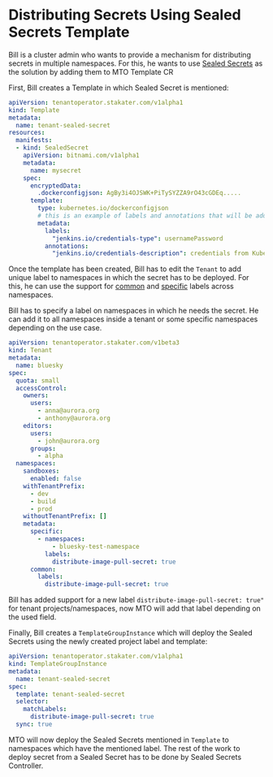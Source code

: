 # Distributing Secrets Using Sealed Secrets Template

Bill is a cluster admin who wants to provide a mechanism for distributing secrets in multiple namespaces. For this, he wants to use [Sealed Secrets](https://github.com/bitnami-labs/sealed-secrets#sealed-secrets-for-kubernetes) as the solution by adding them to MTO Template CR

First, Bill creates a Template in which Sealed Secret is mentioned:

```yaml
apiVersion: tenantoperator.stakater.com/v1alpha1
kind: Template
metadata:
  name: tenant-sealed-secret
resources:
  manifests:
  - kind: SealedSecret
    apiVersion: bitnami.com/v1alpha1
    metadata:
      name: mysecret
    spec:
      encryptedData:
        .dockerconfigjson: AgBy3i4OJSWK+PiTySYZZA9rO43cGDEq.....
      template:
        type: kubernetes.io/dockerconfigjson
        # this is an example of labels and annotations that will be added to the output secret
        metadata:
          labels:
            "jenkins.io/credentials-type": usernamePassword
          annotations:
            "jenkins.io/credentials-description": credentials from Kubernetes
```

Once the template has been created, Bill has to edit the `Tenant` to add unique label to namespaces in which the secret has to be deployed.
For this, he can use the support for [common](../../tenant/how-to-guides/assign-metadata.md#distributing-common-labels-and-annotations) and [specific](../../tenant/how-to-guides/assign-metadata.md#distributing-specific-labels-and-annotations) labels across namespaces.

Bill has to specify a label on namespaces in which he needs the secret. He can add it to all namespaces inside a tenant or some specific namespaces depending on the use case.

```yaml
apiVersion: tenantoperator.stakater.com/v1beta3
kind: Tenant
metadata:
  name: bluesky
spec:
  quota: small
  accessControl:
    owners:
      users:
        - anna@aurora.org
        - anthony@aurora.org
    editors:
      users:
        - john@aurora.org
      groups:
        - alpha
  namespaces:
    sandboxes:
      enabled: false
    withTenantPrefix:
      - dev
      - build
      - prod
    withoutTenantPrefix: []
    metadata:
      specific:
        - namespaces:
            - bluesky-test-namespace
          labels:
            distribute-image-pull-secret: true
      common:
        labels:
          distribute-image-pull-secret: true
```

Bill has added support for a new label `distribute-image-pull-secret: true"` for tenant projects/namespaces, now MTO will add that label depending on the used field.

Finally, Bill creates a `TemplateGroupInstance` which will deploy the Sealed Secrets using the newly created project label and template:

```yaml
apiVersion: tenantoperator.stakater.com/v1alpha1
kind: TemplateGroupInstance
metadata:
  name: tenant-sealed-secret
spec:
  template: tenant-sealed-secret
  selector:
    matchLabels:
      distribute-image-pull-secret: true
  sync: true
```

MTO will now deploy the Sealed Secrets mentioned in `Template` to namespaces which have the mentioned label. The rest of the work to deploy secret from a Sealed Secret has to be done by Sealed Secrets Controller.
